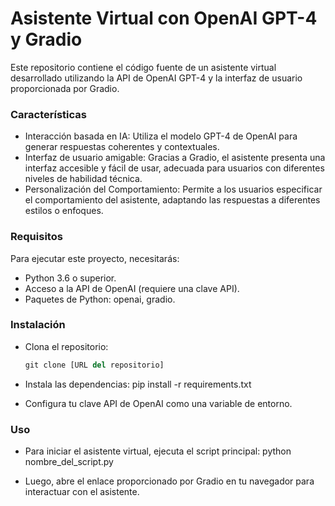 # Asistente Virtual con OpenAI GPT-4 y Gradio

Este repositorio contiene el código fuente de un asistente virtual desarrollado utilizando la API de OpenAI GPT-4 y la interfaz de usuario proporcionada por Gradio.

### Características
- Interacción basada en IA: Utiliza el modelo GPT-4 de OpenAI para generar respuestas coherentes y contextuales.
- Interfaz de usuario amigable: Gracias a Gradio, el asistente presenta una interfaz accesible y fácil de usar, adecuada para usuarios con diferentes niveles de habilidad técnica.
- Personalización del Comportamiento: Permite a los usuarios especificar el comportamiento del asistente, adaptando las respuestas a diferentes estilos o enfoques.

### Requisitos
Para ejecutar este proyecto, necesitarás:

- Python 3.6 o superior.
- Acceso a la API de OpenAI (requiere una clave API).
- Paquetes de Python: openai, gradio.

### Instalación

- Clona el repositorio:
  ```python
  git clone [URL del repositorio]
  ```

- Instala las dependencias: pip install -r requirements.txt

- Configura tu clave API de OpenAI como una variable de entorno.

### Uso

- Para iniciar el asistente virtual, ejecuta el script principal: python nombre_del_script.py

- Luego, abre el enlace proporcionado por Gradio en tu navegador para interactuar con el asistente.

